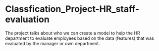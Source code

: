 # Classfication_Project-HR_staff-evaluation



The project talks about who we can create a model to help the HR department to evaluate employees 
based on the data (features) that was evaluated by the manager or own department.
